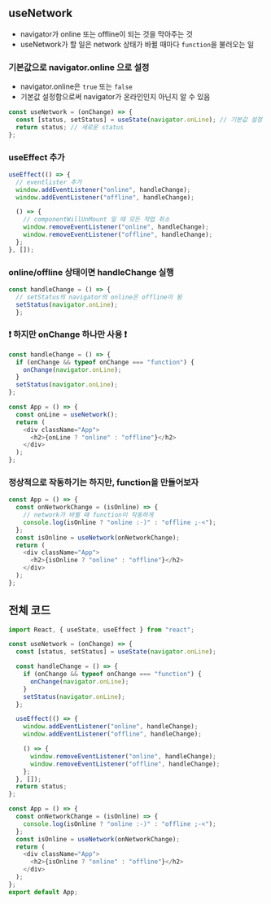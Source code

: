 ## useNetwork

- navigator가 online 또는 offline이 되는 것을 막아주는 것
- useNetwork가 할 일은 network 상태가 바뀔 때마다 `function`을 불러오는 일


### 기본값으로 navigator.online 으로 설정

- navigator.online은 `true` 또는 `false` 
- 기본값 설정함으로써 navigator가 온라인인지 아닌지 알 수 있음

```js
const useNetwork = (onChange) => {
  const [status, setStatus] = useState(navigator.onLine); // 기본값 설정
  return status; // 새로운 status
};
```

### useEffect 추가
```js
useEffect(() => {
  // eventlister 추가
  window.addEventListener("online", handleChange);
  window.addEventListener("offline", handleChange);

  () => {
    // componentWillUnMount 일 때 모든 작업 취소
    window.removeEventListener("online", handleChange);
    window.removeEventListener("offline", handleChange);
  };
}, []);
```

### online/offline 상태이면 handleChange 실행

```js
const handleChange = () => {
  // setStatus의 navigator의 online은 offline이 됨
  setStatus(navigator.onLine);
  };
```

### ❗ 하지만 onChange 하나만 사용 ❗

```js
const handleChange = () => {
  if (onChange && typeof onChange === "function") {
    onChange(navigator.onLine);
  }
  setStatus(navigator.onLine);
};

const App = () => {
  const onLine = useNetwork();
  return (
    <div className="App">
      <h2>{onLine ? "online" : "offline"}</h2>
    </div>
  );
};
```

### 정상적으로 작동하기는 하지만, function을 만들어보자
```js
const App = () => {
  const onNetworkChange = (isOnline) => {
    // network가 바뀔 때 function이 작동하게
    console.log(isOnline ? "online :-)" : "offline ;-<");
  };
  const isOnline = useNetwork(onNetworkChange);
  return (
    <div className="App">
      <h2>{isOnline ? "online" : "offline"}</h2>
    </div>
  );
};
```

## 전체 코드
```js
import React, { useState, useEffect } from "react";

const useNetwork = (onChange) => {
  const [status, setStatus] = useState(navigator.onLine); 

  const handleChange = () => {
    if (onChange && typeof onChange === "function") {
      onChange(navigator.onLine);
    }
    setStatus(navigator.onLine);
  };

  useEffect(() => {
    window.addEventListener("online", handleChange);
    window.addEventListener("offline", handleChange);

    () => {
      window.removeEventListener("online", handleChange);
      window.removeEventListener("offline", handleChange);
    };
  }, []);
  return status;
};

const App = () => {
  const onNetworkChange = (isOnline) => {
    console.log(isOnline ? "online :-)" : "offline ;-<");
  };
  const isOnline = useNetwork(onNetworkChange);
  return (
    <div className="App">
      <h2>{isOnline ? "online" : "offline"}</h2>
    </div>
  );
};
export default App;
```
